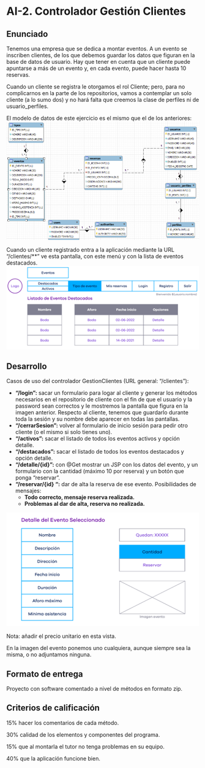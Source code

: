 # AI-2. Controlador Gestión Clientes

## Enunciado

Tenemos una empresa que se dedica a montar eventos. A un evento se inscriben clientes, de los que debemos guardar los datos que figuran en la base de datos de usuario. Hay que tener en cuenta que un cliente puede apuntarse a más de un evento y, en cada evento, puede hacer hasta 10 reservas.

Cuando un cliente se registra le otorgamos el rol Cliente; pero, para no complicarnos en la parte de los repositorios, vamos a contemplar un solo cliente (a lo sumo dos) y no hará falta que creemos la clase de perfiles ni de usuario_perfiles.

El modelo de datos de este ejercicio es el mismo que el de los anteriores:
![Modelo de datos del ejercicio](src/main/webapp/WEB-INF/img/ModeloDatos.png)

Cuando un cliente registrado entra a la aplicación mediante la URL “/clientes/**” ve esta pantalla, con este menú y con la lista de eventos destacados.
![Captura de los elementos destacados](src/main/webapp/WEB-INF/img/EventosDestacados.png)

## Desarrollo

Casos de uso del controlador GestionClientes (URL general: “/clientes”):

- **“/login”:** sacar un formulario para logar al cliente y generar los métodos necesarios en el repositorio de cliente con el fin de que el usuario y la password sean correctos y le mostremos la pantalla que figura en la imagen anterior. Respecto al cliente, tenemos que guardarlo durante toda la sesión y su nombre debe aparecer en todas las pantallas.
- **“/cerrarSesion”:** volver al formulario de inicio sesión para pedir otro cliente (o el mismo si solo tienes uno).
- **“/activos”:** sacar el listado de todos los eventos activos y opción detalle.
- **“/destacados”:** sacar el listado de todos los eventos destacados y opción detalle.
- **“/detalle/{id}”:** con @Get mostrar un JSP con los datos del evento, y un formulario con la cantidad (máximo 10 por reserva) y un botón que ponga “reservar”.
- **“/reservar/{id} “:** dar de alta la reserva de ese evento. Posibilidades de mensajes:
  - **Todo correcto, mensaje reserva realizada.**
  - **Problemas al dar de alta, reserva no realizada.**

![Detalle del evento](src/main/webapp/WEB-INF/img/EventoDetalle.png)

Nota: añadir el precio unitario en esta vista.

En la imagen del evento ponemos uno cualquiera, aunque siempre sea la misma, o no adjuntamos ninguna.

## Formato de entrega

Proyecto con software comentado a nivel de métodos en formato zip.

## Criterios de calificación

15% hacer los comentarios de cada método.

30% calidad de los elementos y componentes del programa.

15% que al montarla el tutor no tenga problemas en su equipo.

40% que la aplicación funcione bien.

